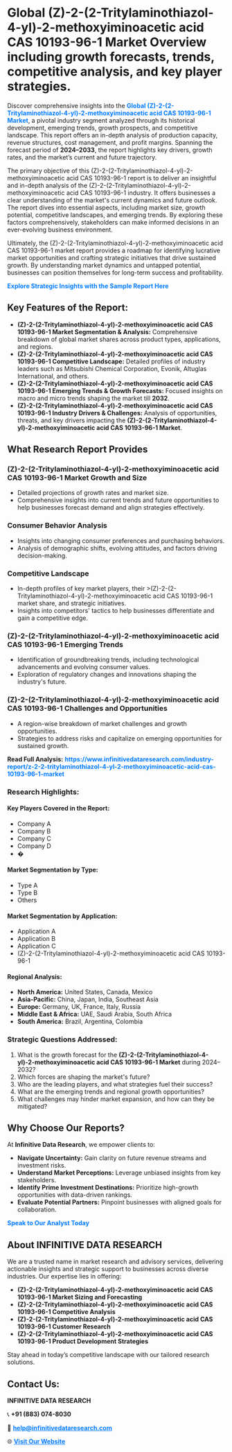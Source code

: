 <h1>Global (Z)-2-(2-Tritylaminothiazol-4-yl)-2-methoxyiminoacetic acid CAS 10193-96-1 Market Overview including growth forecasts, trends, competitive analysis, and key player strategies.</h1>
<p>
Discover comprehensive insights into the 
<a href="https://www.infinitivedataresearch.com/industry-report/z-2-2-tritylaminothiazol-4-yl-2-methoxyiminoacetic-acid-cas-10193-96-1-market" rel="dofollow" style="color: #007BFF; text-decoration: none;"><strong>Global (Z)-2-(2-Tritylaminothiazol-4-yl)-2-methoxyiminoacetic acid CAS 10193-96-1 Market</strong></a>, a pivotal industry segment analyzed through its historical development, emerging trends, growth prospects, and competitive landscape. This report offers an in-depth analysis of production capacity, revenue structures, cost management, and profit margins. Spanning the forecast period of <strong>2024–2033</strong>, the report highlights key drivers, growth rates, and the market’s current and future trajectory.
</p>
<p>
The primary objective of this (Z)-2-(2-Tritylaminothiazol-4-yl)-2-methoxyiminoacetic acid CAS 10193-96-1 report is to deliver an insightful and in-depth analysis of the (Z)-2-(2-Tritylaminothiazol-4-yl)-2-methoxyiminoacetic acid CAS 10193-96-1 industry. It offers businesses a clear understanding of the market's current dynamics and future outlook. The report dives into essential aspects, including market size, growth potential, competitive landscapes, and emerging trends. By exploring these factors comprehensively, stakeholders can make informed decisions in an ever-evolving business environment.
</p>
<p>
Ultimately, the (Z)-2-(2-Tritylaminothiazol-4-yl)-2-methoxyiminoacetic acid CAS 10193-96-1 market report provides a roadmap for identifying lucrative market opportunities and crafting strategic initiatives that drive sustained growth. By understanding market dynamics and untapped potential, businesses can position themselves for long-term success and profitability.
</p>
<p>
<a href="https://www.infinitivedataresearch.com/request-sample/reportId=103040" style="color: #007BFF; text-decoration: none;"><strong>Explore Strategic Insights with the Sample Report Here</strong></a>
</p>

<h2>Key Features of the Report:</h2>
<ul>
<li><strong>(Z)-2-(2-Tritylaminothiazol-4-yl)-2-methoxyiminoacetic acid CAS 10193-96-1 Market Segmentation & Analysis:</strong> Comprehensive breakdown of global market shares across product types, applications, and regions.</li>
<li><strong>(Z)-2-(2-Tritylaminothiazol-4-yl)-2-methoxyiminoacetic acid CAS 10193-96-1 Competitive Landscape:</strong> Detailed profiles of industry leaders such as Mitsubishi Chemical Corporation, Evonik, Altuglas International, and others.</li>
<li><strong>(Z)-2-(2-Tritylaminothiazol-4-yl)-2-methoxyiminoacetic acid CAS 10193-96-1 Emerging Trends & Growth Forecasts:</strong> Focused insights on macro and micro trends shaping the market till <strong>2032</strong>.</li>
<li><strong>(Z)-2-(2-Tritylaminothiazol-4-yl)-2-methoxyiminoacetic acid CAS 10193-96-1 Industry Drivers & Challenges:</strong> Analysis of opportunities, threats, and key drivers impacting the <strong>(Z)-2-(2-Tritylaminothiazol-4-yl)-2-methoxyiminoacetic acid CAS 10193-96-1 Market</strong>.</li>
</ul>

<h2>What Research Report Provides</h2>
<h3>(Z)-2-(2-Tritylaminothiazol-4-yl)-2-methoxyiminoacetic acid CAS 10193-96-1 Market Growth and Size</h3>
<ul>
<li>Detailed projections of growth rates and market size.</li>
<li>Comprehensive insights into current trends and future opportunities to help businesses forecast demand and align strategies effectively.</li>
</ul>

<h3>Consumer Behavior Analysis</h3>
<ul>
<li>Insights into changing consumer preferences and purchasing behaviors.</li>
<li>Analysis of demographic shifts, evolving attitudes, and factors driving decision-making.</li>
</ul>

<h3>Competitive Landscape</h3>
<ul>
<li>In-depth profiles of key market players, their >(Z)-2-(2-Tritylaminothiazol-4-yl)-2-methoxyiminoacetic acid CAS 10193-96-1 market share, and strategic initiatives.</li>
<li>Insights into competitors' tactics to help businesses differentiate and gain a competitive edge.</li>
</ul>

<h3>(Z)-2-(2-Tritylaminothiazol-4-yl)-2-methoxyiminoacetic acid CAS 10193-96-1 Emerging Trends</h3>
<ul>
<li>Identification of groundbreaking trends, including technological advancements and evolving consumer values.</li>
<li>Exploration of regulatory changes and innovations shaping the industry's future.</li>
</ul>

<h3>(Z)-2-(2-Tritylaminothiazol-4-yl)-2-methoxyiminoacetic acid CAS 10193-96-1 Challenges and Opportunities</h3>
<ul>
<li>A region-wise breakdown of market challenges and growth opportunities.</li>
<li>Strategies to address risks and capitalize on emerging opportunities for sustained growth.</li>
</ul>
<p><strong>Read Full Analysis:</strong> <a href="https://www.infinitivedataresearch.com/industry-report/z-2-2-tritylaminothiazol-4-yl-2-methoxyiminoacetic-acid-cas-10193-96-1-market" rel="dofollow" style="color: #007BFF; text-decoration: none;"><strong>https://www.infinitivedataresearch.com/industry-report/z-2-2-tritylaminothiazol-4-yl-2-methoxyiminoacetic-acid-cas-10193-96-1-market</strong></a></p>
<h3>Research Highlights:</h3>
<h4>Key Players Covered in the Report:</h4>
<ul><li>Company A</li><li>Company B</li><li>Company C</li><li>Company D</li><li>�</li></ul>
<h4>Market Segmentation by Type:</h4>
<ul><li>Type A</li><li>Type B</li><li>Others</li></ul>
<h4>Market Segmentation by Application:</h4>
<ul><li>Application A</li><li>Application B</li><li>Application C</li><li>(Z)-2-(2-Tritylaminothiazol-4-yl)-2-methoxyiminoacetic acid CAS 10193-96-1</li></ul>

<h4>Regional Analysis:</h4>
<ul>
<li><strong>North America:</strong> United States, Canada, Mexico</li>
<li><strong>Asia-Pacific:</strong> China, Japan, India, Southeast Asia</li>
<li><strong>Europe:</strong> Germany, UK, France, Italy, Russia</li>
<li><strong>Middle East & Africa:</strong> UAE, Saudi Arabia, South Africa</li>
<li><strong>South America:</strong> Brazil, Argentina, Colombia</li>
</ul>

<h3>Strategic Questions Addressed:</h3>
<ol>
<li>What is the growth forecast for the <strong>(Z)-2-(2-Tritylaminothiazol-4-yl)-2-methoxyiminoacetic acid CAS 10193-96-1 Market</strong> during 2024–2032?</li>
<li>Which forces are shaping the market's future?</li>
<li>Who are the leading players, and what strategies fuel their success?</li>
<li>What are the emerging trends and regional growth opportunities?</li>
<li>What challenges may hinder market expansion, and how can they be mitigated?</li>
</ol>

<h2>Why Choose Our Reports?</h2>
<p>At <strong>Infinitive Data Research</strong>, we empower clients to:</p>
<ul>
<li><strong>Navigate Uncertainty:</strong> Gain clarity on future revenue streams and investment risks.</li>
<li><strong>Understand Market Perceptions:</strong> Leverage unbiased insights from key stakeholders.</li>
<li><strong>Identify Prime Investment Destinations:</strong> Prioritize high-growth opportunities with data-driven rankings.</li>
<li><strong>Evaluate Potential Partners:</strong> Pinpoint businesses with aligned goals for collaboration.</li>
</ul>
<p><a href="https://www.infinitivedataresearch.com/industry-report/z-2-2-tritylaminothiazol-4-yl-2-methoxyiminoacetic-acid-cas-10193-96-1-market" rel="dofollow" style="color: #007BFF; text-decoration: none;"><strong>Speak to Our Analyst Today</strong></a></p>

<h2>About INFINITIVE DATA RESEARCH</h2>
<p>We are a trusted name in market research and advisory services, delivering actionable insights and strategic support to businesses across diverse industries. Our expertise lies in offering:</p>
<ul>
<li><strong>(Z)-2-(2-Tritylaminothiazol-4-yl)-2-methoxyiminoacetic acid CAS 10193-96-1 Market Sizing and Forecasting</strong></li>
<li><strong>(Z)-2-(2-Tritylaminothiazol-4-yl)-2-methoxyiminoacetic acid CAS 10193-96-1 Competitive Analysis</strong></li>
<li><strong>(Z)-2-(2-Tritylaminothiazol-4-yl)-2-methoxyiminoacetic acid CAS 10193-96-1 Customer Research</strong></li>
<li><strong>(Z)-2-(2-Tritylaminothiazol-4-yl)-2-methoxyiminoacetic acid CAS 10193-96-1 Product Development Strategies</strong></li>
</ul>
<p>Stay ahead in today’s competitive landscape with our tailored research solutions.</p>

<h2>Contact Us:</h2>
<p><strong>INFINITIVE DATA RESEARCH</strong></p>
<p>📞 <strong>+91 (883) 074-8030</strong></p>
<p>📧 <strong><a href="mailto:help@infinitivedataresearch.com" style="color: #007BFF;">help@infinitivedataresearch.com</a></strong></p>
<p>🌐 <strong><a href="https://www.infinitivedataresearch.com" rel="dofollow" style="color: #007BFF;">Visit Our Website</a></strong></p>